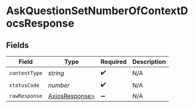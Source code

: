 # AskQuestionSetNumberOfContextDocsResponse


## Fields

| Field                                                    | Type                                                     | Required                                                 | Description                                              |
| -------------------------------------------------------- | -------------------------------------------------------- | -------------------------------------------------------- | -------------------------------------------------------- |
| `contentType`                                            | *string*                                                 | :heavy_check_mark:                                       | N/A                                                      |
| `statusCode`                                             | *number*                                                 | :heavy_check_mark:                                       | N/A                                                      |
| `rawResponse`                                            | [AxiosResponse>](https://axios-http.com/docs/res_schema) | :heavy_minus_sign:                                       | N/A                                                      |
